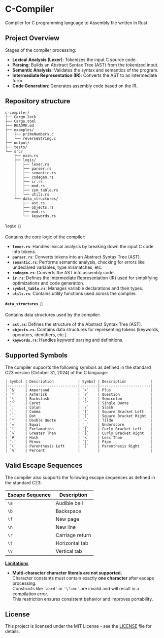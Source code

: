 # C-Compiler
Compiler for C programming language to Assembly file written in Rust

## Project Overview
Stages of the compiler processing: 
- **Lexical Analysis (Lexer)**: Tokenizes the input C source code.
- **Parsing**: Builds an Abstract Syntax Tree (AST) from the tokenized input.
- **Semantic Analysis**: Validates the syntax and semantics of the program.
- **Intermediate Representation (IR)**: Converts the AST to an intermediate form.
- **Code Generation**: Generates assembly code based on the IR.

## Repository structure 
    c-compiler/
    ├── Cargo.lock
    ├── Cargo.toml
    ├── README.md
    ├── examples/
    │   ├── primeNumbers.c
    │   └── reverseString.c
    ├── output/
    ├── tests/
    └── src/
        ├── main.rs
        ├── logic/
        │   ├── lexer.rs
        │   ├── parser.rs
        │   ├── semantic.rs
        │   ├── codegen.rs
        │   ├── ir.rs
        │   ├── mod.rs
        │   ├── sym_table.rs
        │   └── utils.rs
        └── data_structures/
            ├── ast.rs
            ├── objects.rs
            ├── mod.rs
            └── keywords.rs

#### `logic 📁`
Contains the core logic of the compiler:
- **`lexer.rs`**: Handles lexical analysis by breaking down the input C code into tokens.
- **`parser.rs`**: Converts tokens into an Abstract Syntax Tree (AST).
- **`semantic.rs`**: Performs semantic analysis, checking for errors like undeclared variables, type mismatches, etc.
- **`codegen.rs`**: Converts the AST into assembly code.
- **`ir.rs`**: Defines the Intermediate Representation (IR) used for simplifying optimizations and code generation.
- **`symbol_table.rs`**: Manages variable declarations and their types.
- **`utils.rs`**: Contains utility functions used across the compiler.

#### `data_structures 📁`
Contains data structures used by the compiler:
- **`ast.rs`**: Defines the structure of the Abstract Syntax Tree (AST).
- **`objects.rs`**: Contains data structures for representing tokens (keywords, operators, identifiers, etc.).
- **`keywords.rs`**: Handles keyword parsing and definitions.

## Supported Symbols
The compiler supports the following symbols as defined in the standard C23 version (October 31, 2024) of the C language:
```
| Symbol | Description           | Symbol | Description           |
|--------|-----------------------|--------|-----------------------|
| `&`    | Ampersand             | `+`    | Plus                  |
| `*`    | Asterisk              | `?`    | Question              |
| `\`    | Backslash             | `;`    | Semicolon             |
| `^`    | Caret                 | `'`    | Single Quote          |
| `:`    | Colon                 | `/`    | Slash                 |
| `,`    | Comma                 | `[`    | Square Bracket Left   |
| `.`    | Dot                   | `]`    | Square Bracket Right  |
| `"`    | Double Quote          | `~`    | Tilde                 |
| `=`    | Equal                 | `_`    | Underscore            |
| `!`    | Exclamation           | `{`    | Curly Bracket Left    |
| `>`    | Greater Than          | `}`    | Curly Bracket Right   |
| `#`    | Hash                  | `<`    | Less Than             |
| `-`    | Minus                 | `|`    | Pipe                  |
| `(`    | Parenthesis Left      | `)`    | Parenthesis Right     |
| `%`    | Percent               |        |                       |
```

## Valid Escape Sequences
The compiler also supports the following escape sequences as defined in the standard C23:

| Escape Sequence | Description                 |
|-----------------|-----------------------------|
| `\a`            | Audible bell                |
| `\b`            | Backspace                   |
| `\f`            | New page                    |
| `\n`            | New line                    |
| `\r`            | Carriage return             |
| `\t`            | Horizontal tab              |
| `\v`            | Vertical tab                |

<u>**Limitations**</u>

- **Multi-character character literals are not supported.**  
  Character constants must contain exactly **one character** after escape processing.  
  Constructs like `'abcd'` or `'\"abc'` are invalid and will result in a compilation error.  
  This restriction ensures consistent behavior and improves portability.

## License
This project is licensed under the MIT License - see the [LICENSE](LICENSE) file for details.